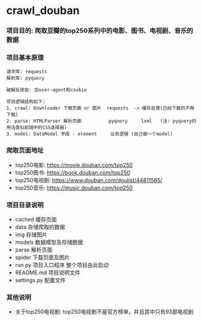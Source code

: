 # crawl_douban

### 项目目的:    爬取豆瓣的top250系列中的电影、图书、电视剧、音乐的数据

### 项目基本原理
    请求库: requests
    解析库: pyquery

    破解反爬虫: 加user-agent和cookie
        
    项目逻辑结构如下:
    1. crawl: Downloader 下载页面 or 图片  requests  -> 缓存处理(已经下载的不再下载)
    2. parse: HTMLParser 解析页面          pyquery     lxml   (注: pyquery的用法类似前端中的CSS选择器)
    3. model: DataModel 字段 - element     业务逻辑 (自己做一个model)

### 爬取页面地址
* top250电影:     https://movie.douban.com/top250
* top250图书:     https://book.douban.com/top250
* top250电视剧:   https://www.douban.com/doulist/44811565/ 
* top250音乐:     https://music.douban.com/top250

### 项目目录说明
* cached 缓存页面
* data 存储爬取的数据
* img 存储图片
* models 数据模型及存储数据
* parse 解析页面
* spider 下载页面及图片
* run.py 项目入口程序 整个项目由此启动
* README.md 项目说明文件
* settings.py 配置文件

### 其他说明
* 关于top250电视剧: top250电视剧不是官方榜单，并且其中只有93部电视剧